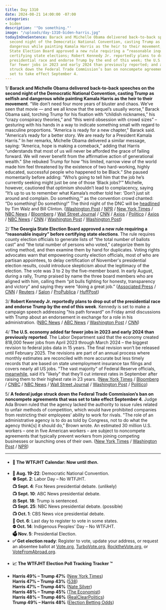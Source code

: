 ```yaml
---
title: Day 1310
date: 2024-08-21 14:00:00 -07:00
categories:
- biden
description: '"Do something."'
image: "/uploads/day-1310-biden-harris.jpg"
todayInOneSentence: Barack and Michelle Obama delivered back-to-back speeches on the
  second night of the Democratic National Convention, casting Trump as selfish and
  dangerous while painting Kamala Harris as the heir to their movement; the Georgia
  State Election Board approved a new rule requiring a “reasonable inquiry” before
  certifying state elections; Robert Kennedy Jr. reportedly plans to drop out of the
  presidential race and endorse Trump by the end of this week; the U.S. economy added
  far fewer jobs in 2023 and early 2024 than previously reported; and a federal judge
  struck down the Federal Trade Commission’s ban on noncompete agreements that was
  set to take effect September 4.
---
```


1/ **Barack and Michelle Obama delivered back-to-back speeches on the second night of the Democratic National Convention, casting Trump as selfish and dangerous while painting Kamala Harris as the heir to their movement**. “We don’t need four more years of bluster and chaos. We’ve seen that movie — and we all know that the sequel’s usually worse,” Barack Obama said, torching Trump for his fixation with “childish nicknames,” his “crazy conspiracy theories,” and “this weird obsession with crowd sizes” – gesturing with his hands in a way to indicate something small with regard to masculine proportions. “America is ready for a new chapter," Barack said. "America’s ready for a better story. We are ready for a President Kamala Harris.” In her remarks, Michelle Obama delivered a similar message, saying: “America, hope is making a comeback,” adding that Harris “understands that most of us will never be afforded the grace of failing forward. We will never benefit from the affirmative action of generational wealth." She rebuked Trump for how “his limited, narrow view of the world made him feel threatened by the existence of two hard-working, highly educated, successful people who happened to be Black.” She paused momentarily before adding: “Who’s going to tell him that the job he’s currently seeking might just be one of those ‘Black jobs?’” Michelle, however, cautioned that optimism shouldn’t lead to complacency, saying “It’s up to us to remember what Kamala’s mother told her: ‘Don’t just sit around and complain. Do something,’” as the convention crowd chanted: “Do something! Do something!” The third night of the DNC will be [headlined](https://apnews.com/article/democratic-national-convention-walz-clinton-harris-4f299bd2684c0284dd100f7f0731172f) by Tim Walz and Bill Clinton. ([Washington Post](https://www.washingtonpost.com/politics/2024/08/21/barack-michelle-obama-speeches-democratic-national-convention/) / [NPR](https://www.npr.org/2024/08/21/g-s1-18313/barack-obamas-full-remarks-democratic-national-convention) / [New York Times](https://www.nytimes.com/2024/08/20/us/politics/takeaways-dnc-day-2-obamas.html) / [NBC News](https://www.nbcnews.com/politics/2024-election/obamas-return-hometown-fire-up-democrats-harris-rcna166685) / [Bloomberg](https://www.bloomberg.com/news/articles/2024-08-20/obama-takes-stage-as-harris-surge-stirs-nostalgia-for-2008-win) / [Wall Street Journal](https://www.wsj.com/politics/elections/barack-obama-dnc-speech-kamala-harris-election-2024-fb851a40) / [CNN](https://www.cnn.com/2024/08/21/politics/takeaways-dnc-day-2/index.html) / [Axios](https://www.axios.com/2024/08/21/obama-dnc-speech-kamala-harris-democrats) / [Politico](https://www.politico.com/news/2024/08/21/obama-dnc-speech-trump-00175317) / [Axios](https://www.axios.com/2024/08/21/dnc-michelle-obama-speech-trump-harris) / [NBC News](https://www.nbcnews.com/politics/2024-election/michelle-obama-office-trump-seeks-might-just-one-black-jobs-rcna167426) / [CNN](https://www.cnn.com/2024/08/21/politics/michelle-obama-dnc-trump-black-job/index.html) / [Washington Post](https://www.washingtonpost.com/politics/2024/08/21/obama-dnc-speech-memorable-lines/) / [Washington Post](https://www.washingtonpost.com/politics/2024/08/21/with-six-words-michelle-obama-rewires-americas-conversation-race/))

2/ **The Georgia State Election Board approved a new rule requiring a “reasonable inquiry” before certifying state elections**. The rule requires county election officials to generate lists of “the total number of ballots cast” and “the total number of persons who voted,” categorize them by voting method, and then examine them by hand for duplicates. Voting rights advocates warn that empowering county election officials, most of who are partisan appointees, to delay certification of November's presidential election results, could introduce skepticism about the legitimacy of the election. The vote was 3 to 2 by the five-member board. In early August, during a rally, Trump praised by name the three board members who are aligned with him, calling them “pit bulls fighting for honesty, transparency and victory” and saying they were “doing a great job.” ([Associated Press](https://apnews.com/article/georgia-elections-certification-rule-26551bd40f5a246035bc3d4c06e4d9b9) / [CNN](https://www.cnn.com/2024/08/19/politics/georgia-election-board-meeting/index.html) / [Reuters](https://www.reuters.com/world/us/republican-controlled-georgia-election-board-passes-rule-that-may-delay-vote-2024-08-19/) / [Salon](https://www.salon.com/2024/08/17/experts-pro-officials-could-face-severe-punishments-if-they-refuse-to-certify/) / [ProPublica](https://www.propublica.org/article/georgia-election-board-vote-certification) / [HuffPost](https://www.huffpost.com/entry/georgia-2024-elections-trump_n_66c3a010e4b00667298af388))

3/ **Robert Kennedy Jr. reportedly plans to drop out of the presidential race and endorse Trump by the end of this week**. Kennedy is set to make a campaign speech addressing "his path forward" on Friday amid discussions with Trump about an endorsement in exchange for a role in his administration. ([NBC News](https://www.nbcnews.com/politics/2024-election/rfk-jr-plans-speech-path-forward-talk-potentially-backing-trump-rcna167606) / [ABC News](https://abcnews.go.com/US/rfk-jr-plans-drop-presidential-race-end-week/story) / [Washington Post](https://www.washingtonpost.com/politics/2024/08/21/robert-f-kennedy-jr-moves-closer-trump-endorsement/) / [CNN](https://www.cnn.com/2024/08/21/politics/rfk-jr-speech-friday/index.html))

4/ **The U.S. economy added far fewer jobs in 2023 and early 2024 than previously reported**. The Labor Department said that the economy created 818,000 fewer jobs from April 2023 through March 2024 – the biggest revision to federal jobs data in 15 years. The final revision won’t be released until February 2025. The revisions are part of an annual process where monthly estimates are reconciled with more accurate but less timely records that are based on state unemployment insurance tax filings and covers nearly all US jobs. "The vast majority" of Federal Reserve officials, [meanwhile](https://www.cnbc.com/2024/08/21/fed-minutes-july-2024.html), said it’s "likely" that they’ll cut interest rates in September after raising them to their highest rate in 23 years. ([New York Times](https://www.nytimes.com/2024/08/21/business/economy/us-jobs-economy.html) / [Bloomberg](https://www.bloomberg.com/news/articles/2024-08-21/us-payrolls-likely-to-be-818-000-lower-per-preliminary-revision) / [CNBC](https://www.cnbc.com/2024/08/21/nonfarm-payroll-growth-revised-down-by-818000-labor-department-says.html) / [NBC News](https://www.nbcnews.com/business/economy/us-added-818000-fewer-jobs-thought-adding-concerns-economy-rcna167555) / [Wall Street Journal](https://www.wsj.com/economy/jobs/jobs-market-was-weaker-than-previously-reported-data-show-f6e72d88) / [Washington Post](https://www.washingtonpost.com/business/2024/08/21/job-gains-revisions-federal-reserve/) / [Politico](https://www.politico.com/news/2024/08/21/u-s-job-totals-revision-00175369))

5/ **A federal judge struck down the Federal Trade Commission’s ban on noncompete agreements that was set to take effect September 4**. Judge Ada Brown ruled that the agency lacked the authority to issue rules related to unfair methods of competition, which would have prohibited companies from restricting their employees’ ability to work for rivals. "The role of an administrative agency is to do as told by Congress, not to do what the agency think[s] it should do,” Brown wrote. An estimated 30 million U.S. workers – one in five American workers – are subject to noncompete agreements that typically prevent workers from joining competing businesses or launching ones of their own. ([New York Times](https://www.nytimes.com/2024/08/20/business/economy/noncompete-ban-ftc-texas.html) / [Washington Post](https://www.washingtonpost.com/business/2024/08/20/noncompete-ban-injunction-texas/) / [NPR](https://www.npr.org/2024/08/21/g-s1-18376/federal-judge-tosses-ftc-noncompetes-ban))

---

* #### 📅 The WTFJHT Calendar: Now until *then*. 
* **🫏 Aug. 19-22**: Democratic National Convention. \
**⛔️ Sept. 2**: Labor Day – No WTFJHT. \
**📺 Sept. 4**: Fox News presidential debate. (unlikely) \
**📺 Sept. 10**: ABC News presidential debate. \
**⚖️ Sept. 18**: Trump is sentenced. \
**📺 Sept. 25**: NBC News presidential debate. (possible) \
**📺 Oct. 1**: CBS News vice presidential debate. \
**📆 Oct. 6**: Last day to register to vote in some states. \
**⛔️ Oct. 14**: Indigenous Peoples’ Day – No WTFJHT. \
**🗳️ Nov. 5**: Presidential Election.
* **✅ Get election ready**: Register to vote, update your address, or request an absentee ballot at [Vote.org](https://www.vote.org/), [TurboVote.org](https://turbovote.org/), [RocktheVote.org](https://www.rockthevote.org/), or [VoteFromAbroad.org](https://www.votefromabroad.org/).
* #### 📈 The WTFJHT Election Poll Tracking Tracker ™️
* **Harris 49% – Trump 47%** ([New York Times](https://www.nytimes.com/interactive/2024/us/elections/polls-president.html)) \
**Harris 47% – Trump 43%** ([538](https://projects.fivethirtyeight.com/polls/president-general/2024/national/)) \
**Harris 47% – Trump 44%** ([Nate Silver](https://www.natesilver.net/p/nate-silver-2024-president-election-polls-model)) \
**Harris 48% – Trump 45%** ([The Economist](https://www.economist.com/interactive/us-2024-election/trump-harris-polls)) \
**Harris 48% – Trump 46%** ([RealClearPolitics](https://www.realclearpolling.com/polls/president/general/2024/trump-vs-harris)) \
**Trump 49% – Harris 48%** ([Election Betting Odds](https://www.electionbettingodds.com/))


